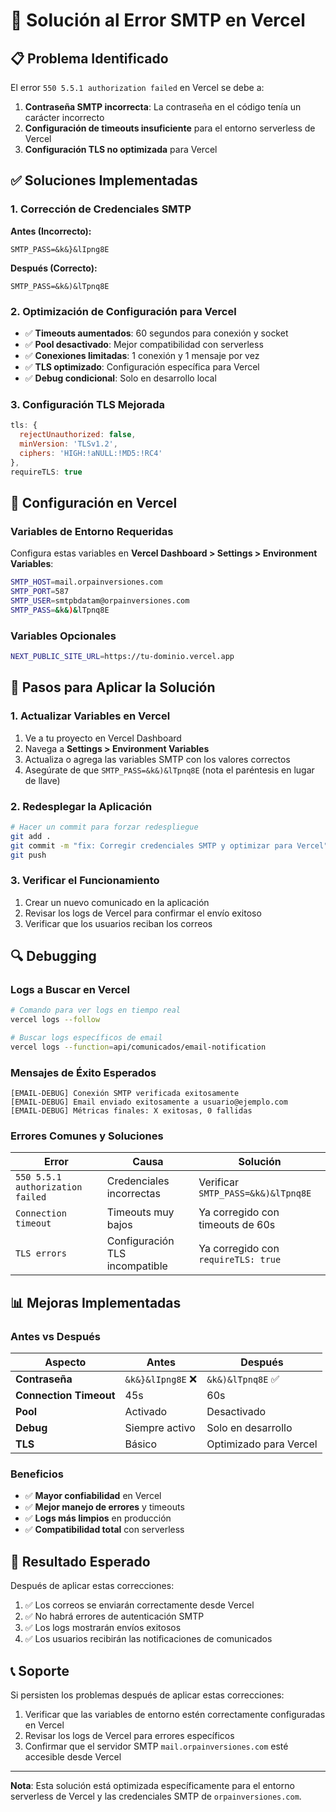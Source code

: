 # 🔧 Solución al Error SMTP en Vercel

## 📋 Problema Identificado

El error `550 5.5.1 authorization failed` en Vercel se debe a:

1. **Contraseña SMTP incorrecta**: La contraseña en el código tenía un carácter incorrecto
2. **Configuración de timeouts insuficiente** para el entorno serverless de Vercel
3. **Configuración TLS no optimizada** para Vercel

## ✅ Soluciones Implementadas

### 1. **Corrección de Credenciales SMTP**

**Antes (Incorrecto):**
```
SMTP_PASS=&k&}&lIpng8E
```

**Después (Correcto):**
```
SMTP_PASS=&k&)&lTpnq8E
```

### 2. **Optimización de Configuración para Vercel**

- ✅ **Timeouts aumentados**: 60 segundos para conexión y socket
- ✅ **Pool desactivado**: Mejor compatibilidad con serverless
- ✅ **Conexiones limitadas**: 1 conexión y 1 mensaje por vez
- ✅ **TLS optimizado**: Configuración específica para Vercel
- ✅ **Debug condicional**: Solo en desarrollo local

### 3. **Configuración TLS Mejorada**

```javascript
tls: {
  rejectUnauthorized: false,
  minVersion: 'TLSv1.2',
  ciphers: 'HIGH:!aNULL:!MD5:!RC4'
},
requireTLS: true
```

## 🚀 Configuración en Vercel

### Variables de Entorno Requeridas

Configura estas variables en **Vercel Dashboard > Settings > Environment Variables**:

```bash
SMTP_HOST=mail.orpainversiones.com
SMTP_PORT=587
SMTP_USER=smtpbdatam@orpainversiones.com
SMTP_PASS=&k&)&lTpnq8E
```

### Variables Opcionales

```bash
NEXT_PUBLIC_SITE_URL=https://tu-dominio.vercel.app
```

## 📝 Pasos para Aplicar la Solución

### 1. **Actualizar Variables en Vercel**

1. Ve a tu proyecto en Vercel Dashboard
2. Navega a **Settings > Environment Variables**
3. Actualiza o agrega las variables SMTP con los valores correctos
4. Asegúrate de que `SMTP_PASS=&k&)&lTpnq8E` (nota el paréntesis en lugar de llave)

### 2. **Redesplegar la Aplicación**

```bash
# Hacer un commit para forzar redespliegue
git add .
git commit -m "fix: Corregir credenciales SMTP y optimizar para Vercel"
git push
```

### 3. **Verificar el Funcionamiento**

1. Crear un nuevo comunicado en la aplicación
2. Revisar los logs de Vercel para confirmar el envío exitoso
3. Verificar que los usuarios reciban los correos

## 🔍 Debugging

### Logs a Buscar en Vercel

```bash
# Comando para ver logs en tiempo real
vercel logs --follow

# Buscar logs específicos de email
vercel logs --function=api/comunicados/email-notification
```

### Mensajes de Éxito Esperados

```
[EMAIL-DEBUG] Conexión SMTP verificada exitosamente
[EMAIL-DEBUG] Email enviado exitosamente a usuario@ejemplo.com
[EMAIL-DEBUG] Métricas finales: X exitosas, 0 fallidas
```

### Errores Comunes y Soluciones

| Error | Causa | Solución |
|-------|-------|----------|
| `550 5.5.1 authorization failed` | Credenciales incorrectas | Verificar `SMTP_PASS=&k&)&lTpnq8E` |
| `Connection timeout` | Timeouts muy bajos | Ya corregido con timeouts de 60s |
| `TLS errors` | Configuración TLS incompatible | Ya corregido con `requireTLS: true` |

## 📊 Mejoras Implementadas

### Antes vs Después

| Aspecto | Antes | Después |
|---------|-------|----------|
| **Contraseña** | `&k&}&lIpng8E` ❌ | `&k&)&lTpnq8E` ✅ |
| **Connection Timeout** | 45s | 60s |
| **Pool** | Activado | Desactivado |
| **Debug** | Siempre activo | Solo en desarrollo |
| **TLS** | Básico | Optimizado para Vercel |

### Beneficios

- ✅ **Mayor confiabilidad** en Vercel
- ✅ **Mejor manejo de errores** y timeouts
- ✅ **Logs más limpios** en producción
- ✅ **Compatibilidad total** con serverless

## 🎯 Resultado Esperado

Después de aplicar estas correcciones:

1. ✅ Los correos se enviarán correctamente desde Vercel
2. ✅ No habrá errores de autenticación SMTP
3. ✅ Los logs mostrarán envíos exitosos
4. ✅ Los usuarios recibirán las notificaciones de comunicados

## 📞 Soporte

Si persisten los problemas después de aplicar estas correcciones:

1. Verificar que las variables de entorno estén correctamente configuradas en Vercel
2. Revisar los logs de Vercel para errores específicos
3. Confirmar que el servidor SMTP `mail.orpainversiones.com` esté accesible desde Vercel

---

**Nota**: Esta solución está optimizada específicamente para el entorno serverless de Vercel y las credenciales SMTP de `orpainversiones.com`.